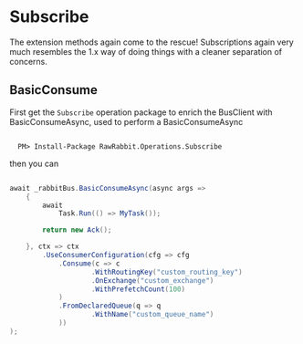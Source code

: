 # Subscribe

The extension methods again come to the rescue! Subscriptions again very much resembles the 1.x way of doing things with a cleaner separation of concerns.

## BasicConsume

First get the `Subscribe` operation package to enrich the BusClient with BasicConsumeAsync, used to perform a BasicConsumeAsync

```nuget

  PM> Install-Package RawRabbit.Operations.Subscribe
```

then you can

```csharp

await _rabbitBus.BasicConsumeAsync(async args =>
	{
		await
			Task.Run(() => MyTask());

		return new Ack();

	}, ctx => ctx
		.UseConsumerConfiguration(cfg => cfg
			.Consume(c => c
					.WithRoutingKey("custom_routing_key")
					.OnExchange("custom_exchange")
					.WithPrefetchCount(100)
			)
			.FromDeclaredQueue(q => q
					.WithName("custom_queue_name")
			))
);
```